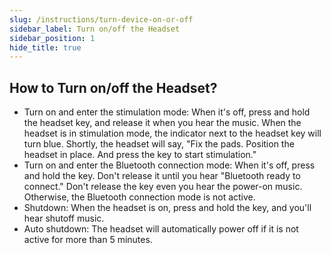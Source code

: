 ```yaml
---
slug: /instructions/turn-device-on-or-off
sidebar_label: Turn on/off the Headset
sidebar_position: 1
hide_title: true
---
```

## How to Turn on/off the Headset?

- Turn on and enter the stimulation mode: When it's off, press and hold the headset key, and release it when you hear the music. When the headset is in stimulation mode, the indicator next to the headset key will turn blue. Shortly, the headset will say, "Fix the pads. Position the headset in place. And press the key to start stimulation."
- Turn on and enter the Bluetooth connection mode: When it's off, press and hold the key. Don't release it until you hear "Bluetooth ready to connect." Don't release the key even you hear the power-on music. Otherwise, the Bluetooth connection mode is not active.
- Shutdown: When the headset is on, press and hold the key, and you'll hear shutoff music.
- Auto shutdown: The headset will automatically power off if it is not active for more than 5 minutes.
